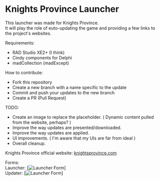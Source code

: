 # Knights Province Launcher

This launcher was made for Knights Province.  
It will play the role of euto-updating the game and providing a few links to the project's websites.

Requirements:
  * RAD Studio XE2+ (I think)
  * Cindy components for Delphi
  * madCollection (madExcept)

How to contribute:
  * Fork this repository
  * Create a new branch with a name specific to the update
  * Commit and push your updates to the new branch
  * Create a PR (Pull Request)

TODO:
  * Create an image to replace the placeholder. ( Dynamic content pulled from the website, perhaps? )
  * Improve the way updates are presented/downloaded.
  * Improve the way updates are applied.
  * UI improvements. ( I'm aware that my UIs are far from ideal )
  * Overall cleanup.

Knights Province official website: [knightsprovince.com](http://knightsprovince.com)

Forms:  
Launcher: [![Launcher Form](https://github.com/thibmo/KP_Launcher/blob/master/Misc/LauncherForm.png?raw=true)]  
Updater: [![Launcher Form](https://github.com/thibmo/KP_Launcher/blob/master/Misc/UpdaterForm.png?raw=true)]
